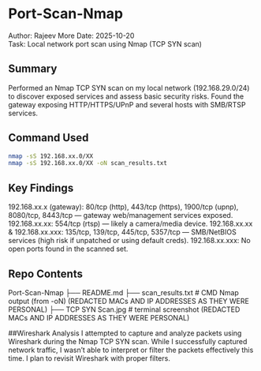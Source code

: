 # Port-Scan-Nmap
Author: Rajeev More
Date: 2025-10-20  
Task: Local network port scan using Nmap (TCP SYN scan)

## Summary 
Performed an Nmap TCP SYN scan on my local network (192.168.29.0/24) to discover exposed services and assess basic security risks. 
Found the gateway exposing HTTP/HTTPS/UPnP and several hosts with SMB/RTSP services.

## Command Used
```bash
nmap -sS 192.168.xx.0/XX
nmap -sS 192.168.xx.0/XX -oN scan_results.txt
```

## Key Findings 
 192.168.xx.x (gateway): 80/tcp (http), 443/tcp (https), 1900/tcp (upnp), 8080/tcp, 8443/tcp — gateway web/management services exposed.
 192.168.xx.xx: 554/tcp (rtsp) — likely a camera/media device.
 192.168.xx.xx & 192.168.xx.xxx: 135/tcp, 139/tcp, 445/tcp, 5357/tcp — SMB/NetBIOS services (high risk if unpatched or using default creds).
 192.168.xx.xxx: No open ports found in the scanned set.

## Repo Contents
Port-Scan-Nmap
 ├── README.md
 ├── scan_results.txt        # CMD Nmap output (from -oN) (REDACTED MACs AND IP ADDRESSES AS THEY WERE PERSONAL)
 ├── TCP SYN Scan.jpg        # terminal screenshot (REDACTED MACs AND IP ADDRESSES AS THEY WERE PERSONAL)

##Wireshark Analysis
I attempted to capture and analyze packets using Wireshark during the Nmap TCP SYN scan.
While I successfully captured network traffic, I wasn’t able to interpret or filter the packets effectively this time.
I plan to revisit Wireshark with proper filters.
